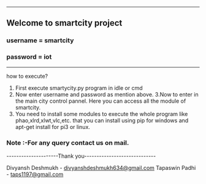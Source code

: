 ------------------------------------------------------------------
Welcome to smartcity project
-----------------------------------------
### username = smartcity

### password = iot
------------------------------------------------------------
how to execute?

1. First execute smartycity.py program in idle or cmd
2. Now enter username and password as mention above.
3.Now to enter in the main city control pannel. Here you can access all the module of smartcity.
4. You need to install some modules to execute the whole program like phao,xlrd,xlwt,vlc,etc. that you can install using pip for windows and apt-get install for pi3 or linux.

### Note :-For any query contact us on mail.

---------------------Thank you-----------------------------

Divyansh Deshmukh - divyanshdeshmukh634@gmail.com
Tapaswin Padhi - taps1197@gmail.com
